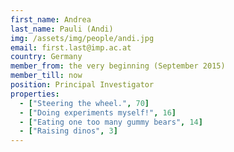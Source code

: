 ```yaml
---
first_name: Andrea
last_name: Pauli (Andi)
img: /assets/img/people/andi.jpg
email: first.last@imp.ac.at
country: Germany
member_from: the very beginning (September 2015)
member_till: now
position: Principal Investigator
properties:
  - ["Steering the wheel.", 70]
  - ["Doing experiments myself!", 16]
  - ["Eating one too many gummy bears", 14]
  - ["Raising dinos", 3]
---
```

<!-- Other things PIs have to do…. -->
